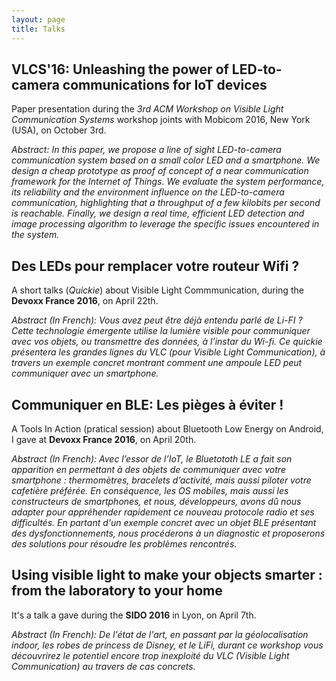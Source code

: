 ```yaml
---
layout: page
title: Talks
---
```

## VLCS'16: Unleashing the power of LED-to-camera communications for IoT devices

Paper presentation during the *3rd ACM Workshop on Visible Light Communication Systems* workshop joints with Mobicom 2016, New York (USA), on October 3rd.

*Abstract: In this paper, we propose a line of sight LED-to-camera communication system based on a small color LED and a smartphone. We design a cheap prototype as proof of concept of a near communication framework for the Internet of Things. We evaluate the system performance, its reliability and the environment influence on the LED-to-camera communication, highlighting that a throughput of a few kilobits per second is reachable. Finally, we design a real time, efficient LED detection and image processing algorithm to leverage the specific issues encountered in the system.*

<script async class="speakerdeck-embed" data-id="9fef8432702b4fef8b5d989a7a9aa4cb" data-ratio="1.77777777777778" src="//speakerdeck.com/assets/embed.js"></script>

## Des LEDs pour remplacer votre routeur Wifi ?

A short talks (*Quickie*) about Visible Light Commmunication, during the
**Devoxx France 2016**, on April 22th.

*Abstract (In French): Vous avez peut être déjà entendu parlé de Li-FI ? Cette technologie émergente utilise la lumière visible pour communiquer avec vos objets, ou transmettre des données, à l’instar du Wi-fi. Ce quickie présentera les grandes lignes du VLC (pour Visible Light Communication), à travers un exemple concret montrant comment une ampoule LED peut communiquer avec un smartphone.*

<script async class="speakerdeck-embed" data-id="d4299f12430740bdb548faf76b2fafd9" data-ratio="1.77777777777778" src="//speakerdeck.com/assets/embed.js"></script>


## Communiquer en BLE: Les pièges à éviter !

A Tools In Action (pratical session) about Bluetooth Low Energy on Android, I gave at
**Devoxx France 2016**, on April 20th.

*Abstract (In French): Avec l’essor de l’IoT, le Bluetototh LE a fait son apparition en permettant à des objets de communiquer avec votre smartphone : thermomètres, bracelets d’activité, mais aussi piloter votre cafetière préférée. En conséquence, les OS mobiles, mais aussi les constructeurs de smartphones, et nous, développeurs, avons dû nous adapter pour appréhender rapidement ce nouveau protocole radio et ses difficultés. En partant d'un exemple concret avec un objet BLE présentant des dysfonctionnements, nous procéderons à un diagnostic et proposerons des solutions pour résoudre les problèmes rencontrés.*

<script async class="speakerdeck-embed" data-id="c89fbc18ff494b7386c7dc1f618022c1" data-ratio="1.77777777777778" src="//speakerdeck.com/assets/embed.js"></script>


## Using visible light to make your objects smarter : from the laboratory to your home

It's a talk a gave during the **SIDO 2016** in Lyon, on April 7th.

*Abstract (In French): De l'état de l'art, en passant par la géolocalisation indoor, les robes de princess de Disney, et le LiFi, durant ce workshop vous découvrirez le potentiel encore trop inexploité du VLC (Visible Light Communication) au travers de cas concrets.*

<script async class="speakerdeck-embed" data-id="8e4e7c23cc0e4433baa9a9cc3c0235fa" data-ratio="1.77777777777778" src="//speakerdeck.com/assets/embed.js"></script>
